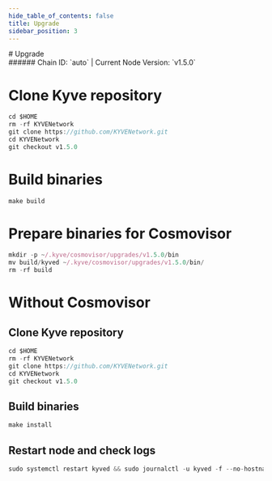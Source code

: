 ```yaml
---
hide_table_of_contents: false
title: Upgrade
sidebar_position: 3
---
```


<div class="h1-with-icon icon-kyve">
# Upgrade
</div>
###### Chain ID: `auto` | Current Node Version: `v1.5.0`


# Clone Kyve repository
```js
cd $HOME
rm -rf KYVENetwork
git clone https://github.com/KYVENetwork.git
cd KYVENetwork
git checkout v1.5.0
 ```

# Build binaries
```js
make build
 ```

# Prepare binaries for Cosmovisor
```js
mkdir -p ~/.kyve/cosmovisor/upgrades/v1.5.0/bin
mv build/kyved ~/.kyve/cosmovisor/upgrades/v1.5.0/bin/
rm -rf build
```

# Without Cosmovisor
## Clone Kyve repository
```js
cd $HOME
rm -rf KYVENetwork
git clone https://github.com/KYVENetwork.git
cd KYVENetwork
git checkout v1.5.0
 ```

## Build binaries
```js
make install
 ```

## Restart node and check logs
```js
sudo systemctl restart kyved && sudo journalctl -u kyved -f --no-hostname -o cat
```